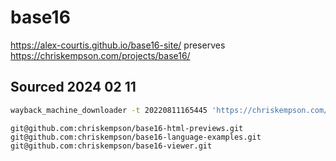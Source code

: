 # base16

https://alex-courtis.github.io/base16-site/ preserves https://chriskempson.com/projects/base16/

## Sourced 2024 02 11

```sh
wayback_machine_downloader -t 20220811165445 'https://chriskempson.com/projects/base16/'
```

```
git@github.com:chriskempson/base16-html-previews.git
git@github.com:chriskempson/base16-language-examples.git
git@github.com:chriskempson/base16-viewer.git
```
